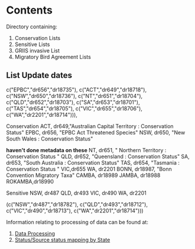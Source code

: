 # Contents
Directory containing:
1. Conservation Lists
2. Sensitive Lists
3. GRIIS invasive List
4. Migratory Bird Agreement Lists

## List Update dates

c("EPBC","dr656","dr18735"),
c("ACT","dr649","dr18718"),
c("NSW","dr650","dr18736"),
c("NT","dr651","dr18704"),
c("QLD","dr652","dr18703"),
c("SA","dr653","dr18701"),
c("TAS","dr654","dr18705"),
c("VIC","dr655","dr18706"),
c("WA","dr2201","dr18714"))),

Conservation
ACT, dr649,"Australian Capital Territory : Conservation Status"
EPBC, dr656, "EPBC Act Threatened Species"
NSW, dr650, "New South Wales : Conservation Status"

__haven't done metadata on these__
NT, dr651, " Northern Territory : Conservation Status "
QLD, dr652, "Queensland : Conservation Status"
SA, dr653, "South Australia : Conservation Status"
TAS, dr654, "Tasmania : Conservation Status  "
VIC,dr655
WA, dr2201
BONN, dr18987, "Bonn Convention Migratory Taxa"
CAMBA, dr18989
JAMBA, dr18988
ROKAMBA,dr18990

Sensitive
NSW, dr487
QLD, dr493
VIC, dr490
WA, dr2201

(c("NSW","dr487","dr18782"),
c("QLD","dr493","dr18712"),
c("VIC","dr490","dr18713"),
c("WA","dr2201","dr18714")))

    


Information relating to processing of data can be found at:
1. [Data Processing](https://github.com/AtlasOfLivingAustralia/authoritative-lists/tree/master/source-data#data-processing)
2. [Status/Source status mapping by State](https://raw.githubusercontent.com/AtlasOfLivingAustralia/authoritative-lists/master/analysis/Status-SourceStatus-Mapping.csv)


